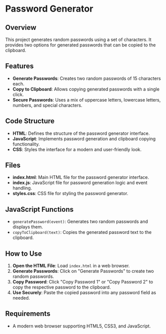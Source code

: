 # Password Generator

## Overview

This project generates random passwords using a set of characters. It provides two options for generated passwords that can be copied to the clipboard.

## Features

- **Generate Passwords**: Creates two random passwords of 15 characters each.
- **Copy to Clipboard**: Allows copying generated passwords with a single click.
- **Secure Passwords**: Uses a mix of uppercase letters, lowercase letters, numbers, and special characters.

## Code Structure

- **HTML**: Defines the structure of the password generator interface.
- **JavaScript**: Implements password generation and clipboard copying functionality.
- **CSS**: Styles the interface for a modern and user-friendly look.

## Files

- **index.html**: Main HTML file for the password generator interface.
- **index.js**: JavaScript file for password generation logic and event handling.
- **styles.css**: CSS file for styling the password generator.

## JavaScript Functions

- `generatePassword(event)`: Generates two random passwords and displays them.
- `copyToClipboard(text)`: Copies the generated password text to the clipboard.

## How to Use

1. **Open the HTML File**: Load `index.html` in a web browser.
2. **Generate Passwords**: Click on "Generate Passwords" to create two random passwords.
3. **Copy Password**: Click "Copy Password 1" or "Copy Password 2" to copy the respective password to the clipboard.
4. **Use Securely**: Paste the copied password into any password field as needed.

## Requirements

- A modern web browser supporting HTML5, CSS3, and JavaScript.

